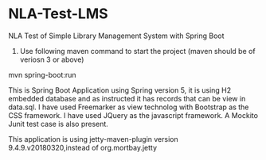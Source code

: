 # NLA-Test-LMS
NLA Test of Simple Library Management System with Spring Boot


1) Use following maven command to start the project (maven should be of veriosn 3 or above)

mvn spring-boot:run

This is Spring Boot Application using Spring version 5, it is using H2 embedded database and as instructed it has records that can be view in data.sql.
I have used Freemarker as view technolog with Bootstrap as the CSS framework.
I have used JQuery as the javascript framework.
A Mockito Junit test case is also present.

This application is using jetty-maven-plugin version 9.4.9.v20180320,instead of org.mortbay.jetty 